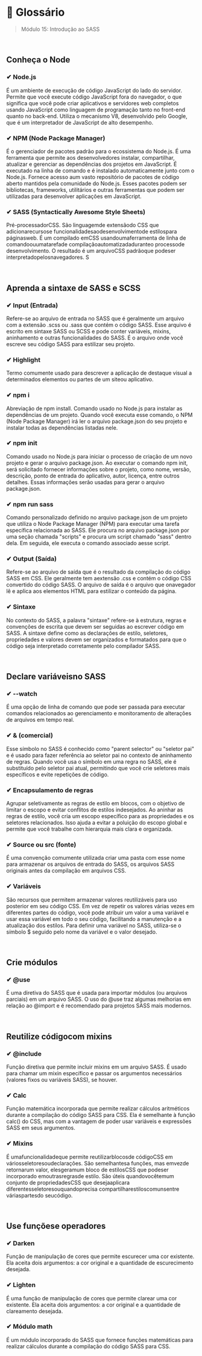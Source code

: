 # 📌 Glossário
> Módulo 15: Introdução ao SASS

<br>

## Conheça o Node
### ✔ Node.js
É um ambiente de execução de código JavaScript do lado do servidor. Permite que você execute código JavaScript fora do navegador, o que significa que você pode criar aplicativos e servidores web completos usando JavaScript como linguagem de programação tanto no front-end quanto no back-end. Utiliza o mecanismo V8, desenvolvido pelo Google, que é um interpretador de JavaScript de alto desempenho.

### ✔ NPM (Node Package Manager)
É o gerenciador de pacotes padrão para o ecossistema do Node.js. É uma ferramenta que permite aos desenvolvedores instalar, compartilhar, atualizar e gerenciar as dependências dos projetos em JavaScript. É executado na linha de comando e é instalado automaticamente junto com o Node.js. Fornece acesso aum vasto repositório de pacotes de código aberto mantidos pela comunidade do Node.js. Esses pacotes podem ser bibliotecas, frameworks, utilitários e outras ferramentas que podem ser utilizadas para desenvolver aplicações em JavaScript.

### ✔ SASS (Syntactically Awesome Style Sheets)
Pré-processadorCSS. São linguagemde extensãodo CSS que adicionarecursose funcionalidadesaodesenvolvimentode estilospara páginasweb. É um compilado emCSS usandoumaferramenta de linha de comandoouumatarefade compilaçãoautomatizadaduranteo processode desenvolvimento. O resultado é um arquivoCSS padrãoque podeser interpretadopelosnavegadores. S

<br>

## Aprenda a sintaxe de SASS e SCSS
### ✔ Input (Entrada)
Refere-se ao arquivo de entrada no SASS que é geralmente um arquivo com a extensão .scss ou .sass que contém o código SASS. Esse arquivo é escrito em sintaxe SASS ou SCSS e pode conter variáveis, mixins, aninhamento e outras funcionalidades do SASS. É o arquivo onde você escreve seu código SASS para estilizar seu projeto.

### ✔ Highlight
Termo comumente usado para descrever a aplicação de destaque visual a determinados elementos ou partes de um siteou aplicativo.

### ✔ npm i
Abreviação de npm install. Comando usado no Node.js para instalar as dependências de um projeto. Quando você executa esse comando, o NPM (Node Package Manager) irá ler o arquivo package.json do seu projeto e instalar todas as dependências listadas nele.

### ✔ npm init
Comando usado no Node.js para iniciar o processo de criação de um novo projeto e gerar o arquivo package.json. Ao executar o comando npm init, será solicitado fornecer informações sobre o projeto, como nome, versão, descrição, ponto de entrada do aplicativo, autor, licença, entre outros detalhes. Essas informações serão usadas para gerar o arquivo package.json.

### ✔ npm run sass
Comando personalizado definido no arquivo package.json de um projeto que utiliza o Node Package Manager (NPM) para executar uma tarefa específica relacionada ao SASS. Ele procura no arquivo package.json por uma seção chamada "scripts" e procura um script chamado "sass" dentro dela. Em seguida, ele executa o comando associado aesse script.

### ✔ Output (Saída)
Refere-se ao arquivo de saída que é o resultado da compilação do código SASS em CSS. Ele geralmente tem aextensão .css e contém o código CSS convertido do código SASS. O arquivo de saída é o arquivo que onavegador lê e aplica aos elementos HTML para estilizar o conteúdo da página.

### ✔ Sintaxe 
No contexto do SASS, a palavra "sintaxe" refere-se à estrutura, regras e convenções de escrita que devem ser seguidas ao escrever código em SASS. A sintaxe define como as declarações de estilo, seletores, propriedades e valores devem ser organizados e formatados para que o código seja interpretado corretamente pelo compilador SASS.

<br>

## Declare variáveisno SASS
### ✔ --watch
É uma opção de linha de comando que pode ser passada para executar comandos relacionados ao gerenciamento e monitoramento de alterações de arquivos em tempo real.

### ✔ & (comercial) 
Esse símbolo no SASS é conhecido como "parent selector" ou "seletor pai" e é usado para fazer referência ao seletor pai no contexto de aninhamento de regras. Quando você usa o símbolo em uma regra no SASS, ele é substituído pelo seletor pai atual, permitindo que você crie seletores mais específicos e evite repetições de código.

### ✔ Encapsulamento de regras
Agrupar seletivamente as regras de estilo em blocos, com o objetivo de limitar o escopo e evitar conflitos de estilos indesejados. Ao aninhar as regras de estilo, você cria um escopo específico para as propriedades e os seletores relacionados. Isso ajuda a evitar a poluição do escopo global e permite que você trabalhe com hierarquia mais clara e organizada.

### ✔ Source ou src (fonte) 
É uma convenção comumente utilizada criar uma pasta com esse nome para armazenar os arquivos de entrada do SASS, os arquivos SASS originais antes da compilação em arquivos CSS. 

### ✔ Variáveis
São recursos que permitem armazenar valores reutilizáveis para uso posterior em seu código CSS. Em vez de repetir os valores várias vezes em diferentes partes do código, você pode atribuir um valor a uma variável e usar essa variável em todo o seu código, facilitando a manutenção e a atualização dos estilos. Para definir uma variável no SASS, utiliza-se o símbolo $ seguido pelo nome da variável e o valor desejado.

<br>

## Crie módulos
### ✔ @use
É uma diretiva do SASS que é usada para importar módulos (ou arquivos parciais) em um arquivo SASS. O uso do @use traz algumas melhorias em relação ao @import e é recomendado para projetos SASS mais modernos.

<br>

## Reutilize códigocom mixins
### ✔ @include
Função diretiva que permite incluir mixins em um arquivo SASS. É usado para chamar um mixin específico e passar os argumentos necessários (valores fixos ou variáveis SASS), se houver.

### ✔ Calc
Função matemática incorporada que permite realizar cálculos aritméticos durante a compilação do código SASS para CSS. Ela é semelhante à função calc() do CSS, mas com a vantagem de poder usar variáveis e expressões SASS em seus argumentos.

### ✔ Mixins
É umafuncionalidadeque permite reutilizarblocosde códigoCSS em váriosseletoresoudeclarações. São semelhantesa funções, mas emvezde retornarum valor, elesgeramum bloco de estilosCSS que podeser incorporado emoutrasregrasde estilo. São úteis quandovocêtemum conjunto de propriedadesCSS que desejaaplicara diferentesseletoresouquandoprecisa compartilharestiloscomunsentre váriaspartesdo seucódigo.

<br>

## Use funçõese operadores
### ✔ Darken
Função de manipulação de cores que permite escurecer uma cor existente. Ela aceita dois argumentos: a cor original e a quantidade de escurecimento desejada.

### ✔ Lighten
É uma função de manipulação de cores que permite clarear uma cor existente. Ela aceita dois argumentos: a cor original e a quantidade de clareamento desejada.

### ✔ Módulo math
É um módulo incorporado do SASS que fornece funções matemáticas para realizar cálculos durante a compilação do código SASS para CSS.